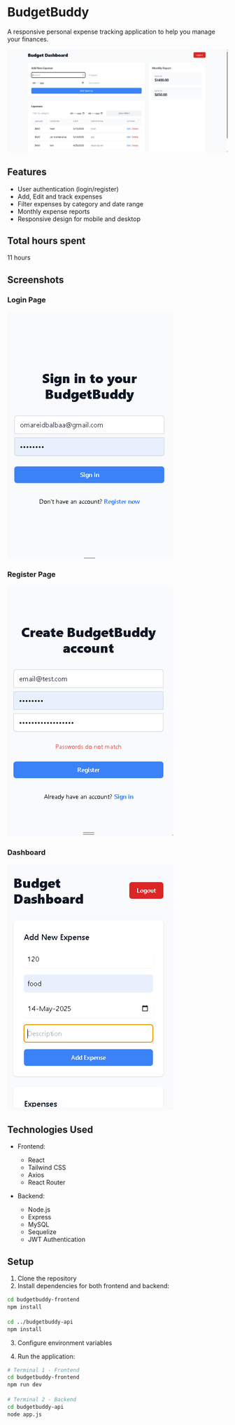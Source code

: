 # BudgetBuddy

A responsive personal expense tracking application to help you manage your finances.

![BudgetBuddy Dashboard](imgs/dashboard-image.PNG)

## Features

- User authentication (login/register)
- Add, Edit and track expenses
- Filter expenses by category and date range
- Monthly expense reports
- Responsive design for mobile and desktop

## Total hours spent

11 hours


## Screenshots

### Login Page
![Login Page](imgs/login-image.png)

### Register Page
![Register Page](imgs/register-image.png)

### Dashboard
![Dashboard with Expense Form](imgs/expense-form-image.png)

## Technologies Used

- Frontend:
  - React
  - Tailwind CSS
  - Axios
  - React Router

- Backend:
  - Node.js
  - Express
  - MySQL
  - Sequelize
  - JWT Authentication

## Setup

1. Clone the repository
2. Install dependencies for both frontend and backend:
```bash
cd budgetbuddy-frontend
npm install

cd ../budgetbuddy-api
npm install
```

3. Configure environment variables

4. Run the application:
```bash
# Terminal 1 - Frontend
cd budgetbuddy-frontend
npm run dev

# Terminal 2 - Backend
cd budgetbuddy-api
node app.js
```